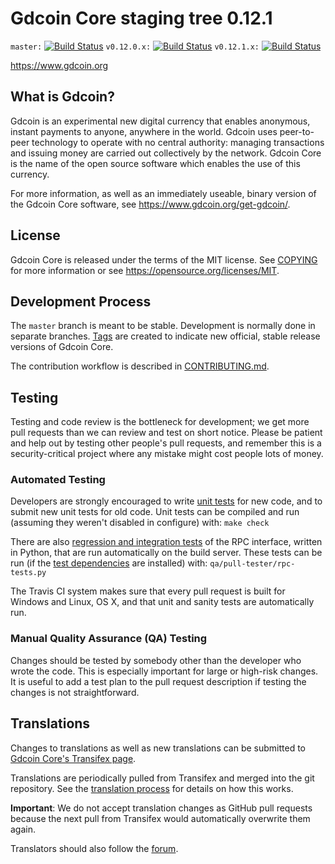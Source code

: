 Gdcoin Core staging tree 0.12.1
===============================

`master:` [![Build Status](https://travis-ci.org/gdcoins/gdcoin.svg?branch=master)](https://travis-ci.org/gdcoins/gdcoin) `v0.12.0.x:` [![Build Status](https://travis-ci.org/gdcoins/gdcoin.svg?branch=v0.12.0.x)](https://travis-ci.org/gdcoins/gdcoin/branches) `v0.12.1.x:` [![Build Status](https://travis-ci.org/gdcoins/gdcoin.svg?branch=v0.12.1.x)](https://travis-ci.org/gdcoins/gdcoin/branches)

https://www.gdcoin.org


What is Gdcoin?
----------------

Gdcoin is an experimental new digital currency that enables anonymous, instant
payments to anyone, anywhere in the world. Gdcoin uses peer-to-peer technology
to operate with no central authority: managing transactions and issuing money
are carried out collectively by the network. Gdcoin Core is the name of the open
source software which enables the use of this currency.

For more information, as well as an immediately useable, binary version of
the Gdcoin Core software, see https://www.gdcoin.org/get-gdcoin/.


License
-------

Gdcoin Core is released under the terms of the MIT license. See [COPYING](COPYING) for more
information or see https://opensource.org/licenses/MIT.

Development Process
-------------------

The `master` branch is meant to be stable. Development is normally done in separate branches.
[Tags](https://github.com/gdcoins/gdcoin/tags) are created to indicate new official,
stable release versions of Gdcoin Core.

The contribution workflow is described in [CONTRIBUTING.md](CONTRIBUTING.md).

Testing
-------

Testing and code review is the bottleneck for development; we get more pull
requests than we can review and test on short notice. Please be patient and help out by testing
other people's pull requests, and remember this is a security-critical project where any mistake might cost people
lots of money.

### Automated Testing

Developers are strongly encouraged to write [unit tests](/doc/unit-tests.md) for new code, and to
submit new unit tests for old code. Unit tests can be compiled and run
(assuming they weren't disabled in configure) with: `make check`

There are also [regression and integration tests](/qa) of the RPC interface, written
in Python, that are run automatically on the build server.
These tests can be run (if the [test dependencies](/qa) are installed) with: `qa/pull-tester/rpc-tests.py`

The Travis CI system makes sure that every pull request is built for Windows
and Linux, OS X, and that unit and sanity tests are automatically run.

### Manual Quality Assurance (QA) Testing

Changes should be tested by somebody other than the developer who wrote the
code. This is especially important for large or high-risk changes. It is useful
to add a test plan to the pull request description if testing the changes is
not straightforward.

Translations
------------

Changes to translations as well as new translations can be submitted to
[Gdcoin Core's Transifex page](https://www.transifex.com/projects/p/gdcoin/).

Translations are periodically pulled from Transifex and merged into the git repository. See the
[translation process](doc/translation_process.md) for details on how this works.

**Important**: We do not accept translation changes as GitHub pull requests because the next
pull from Transifex would automatically overwrite them again.

Translators should also follow the [forum](https://www.gdcoin.org/forum/topic/gdcoin-worldwide-collaboration.88/).
